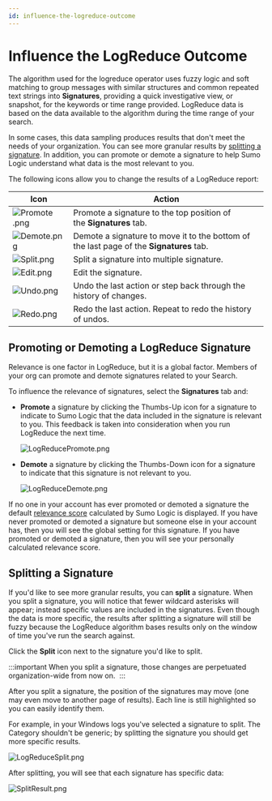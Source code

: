 ```yaml
---
id: influence-the-logreduce-outcome
---
```


# Influence the LogReduce Outcome

The algorithm used for the logreduce operator uses fuzzy logic and soft matching to group messages with similar structures and common repeated text strings into **Signatures**, providing a quick investigative view, or snapshot, for the keywords or time range provided. LogReduce data is based on the data available to the algorithm during the time range of your search.

In some cases, this data sampling produces results that don't meet the needs of your organization. You can see more granular results by [splitting a signature](#splitting-a-signature). In addition, you can promote or demote a signature to help Sumo Logic understand what data is the most relevant to you.

The following icons allow you to change the results of a LogReduce report:

| Icon | Action |
| -- | -- |
| ![Promote .png](/img/search/logreduce/Promote.png) | Promote a signature to the top position of the **Signatures** tab. |
| ![Demote.png](/img/search/logreduce/Demote.png) | Demote a signature to move it to the bottom of the last page of the **Signatures** tab. |
| ![Split.png](/img/search/logreduce/Split.png) | Split a signature into multiple signature. |
| ![Edit.png](/img/search/logreduce/Edit.png) | Edit the signature. |
| ![Undo.png](/img/search/logreduce/Undo.png) | Undo the last action or step back through the history of changes. |
| ![Redo.png](/img/search/logreduce/Redo.png) | Redo the last action. Repeat to redo the history of undos. |

## Promoting or Demoting a LogReduce Signature

Relevance is one factor in LogReduce, but it is a global factor. Members of your org can promote and demote signatures related to your Search. 

To influence the relevance of signatures, select the **Signatures** tab and:

* **Promote** a signature by clicking the Thumbs-Up icon for a signature to indicate to Sumo Logic that the data included in the signature is relevant to you. This feedback is taken into consideration when you run LogReduce the next time.   

    ![LogReducePromote.png](/img/search/logreduce/LogReducePromote.png)

* **Demote** a signature by clicking the Thumbs-Down icon for a signature to indicate that this signature is not relevant to you.  

    ![LogReduceDemote.png](/img/search/logreduce/LogReduceDemote.png)

If no one in your account has ever promoted or demoted a signature the default [relevance score](understand-the-logreduce-relevance-column.md) calculated by Sumo Logic is displayed. If you have never promoted or demoted a signature but someone else in your account has, then you will see the global setting for this signature. If you have promoted or demoted a signature, then you will see your personally calculated relevance score.

## Splitting a Signature

If you'd like to see more granular results, you can **split** a signature. When you split a signature, you will notice that fewer wildcard asterisks will appear; instead specific values are included in the signatures. Even though the data is more specific, the results after splitting a signature will still be fuzzy because the LogReduce algorithm bases results only on the window of time you've run the search against.

Click the **Split** icon next to the signature you'd like to split.

:::important
When you split a signature, those changes are perpetuated organization-wide from now on. 
:::

After you split a signature, the position of the signatures may move (one may even move to another page of results). Each line is still highlighted so you can easily identify them.

For example, in your Windows logs you've selected a signature to split. The Category shouldn't be generic; by splitting the signature you should get more specific results.

![LogReduceSplit.png](/img/search/logreduce/LogReduceSplit.png)

After splitting, you will see that each signature has specific data:

![SplitResult.png](/img/search/logreduce/SplitResult.png)

 
